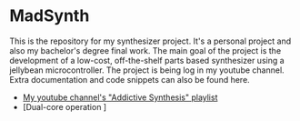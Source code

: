 # MadSynth

 This is the repository for my synthesizer project. It's a personal project and also my bachelor's degree final work. The main goal of the project is the development of a low-cost, off-the-shelf parts based synthesizer using a jellybean microcontroller. The project is being log in my youtube channel. Extra documentation and code snippets can also be found here.

 - [My youtube channel's "Addictive Synthesis" playlist ]()
 - [Dual-core operation ]